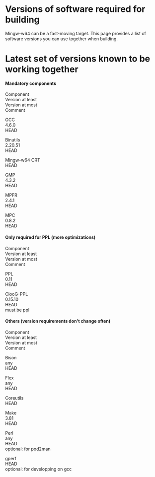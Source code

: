 # Versions of software required for building

Mingw-w64 can be a fast-moving target. This page provides a list of
software versions you can use together when building.

# Latest set of versions known to be working together

#### Mandatory components

Component  
Version at least  
Version at most  
Comment

GCC  
4.6.0  
HEAD

Binutils  
2.20.51  
HEAD

Mingw-w64 CRT  
HEAD

GMP  
4.3.2  
HEAD

MPFR  
2.4.1  
HEAD

MPC  
0.8.2  
HEAD

#### Only required for PPL (more optimizations)

Component  
Version at least  
Version at most  
Comment

PPL  
0.11  
HEAD

ClooG-PPL  
0.15.10  
HEAD  
must be ppl

#### Others (version requirements don't change often)

Component  
Version at least  
Version at most  
Comment

Bison  
any  
HEAD

Flex  
any  
HEAD

Coreutils  
HEAD

Make  
3.81  
HEAD

Perl  
any  
HEAD  
optional: for pod2man

gperf  
HEAD  
optional: for developping on gcc
